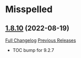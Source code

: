 # Misspelled

## [1.8.10](https://github.com/nrpieper/wow-misspelled/tree/1.8.10) (2022-08-19)
[Full Changelog](https://github.com/nrpieper/wow-misspelled/compare/1.8.9...1.8.10) [Previous Releases](https://github.com/nrpieper/wow-misspelled/releases)

- TOC bump for 9.2.7  
